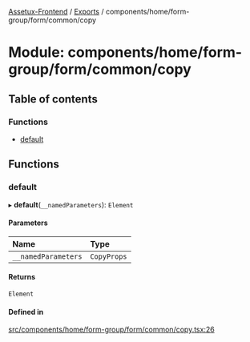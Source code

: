 [Assetux-Frontend](../README.md) / [Exports](../modules.md) / components/home/form-group/form/common/copy

# Module: components/home/form-group/form/common/copy

## Table of contents

### Functions

- [default](components_home_form_group_form_common_copy.md#default)

## Functions

### default

▸ **default**(`__namedParameters`): `Element`

#### Parameters

| Name | Type |
| :------ | :------ |
| `__namedParameters` | `CopyProps` |

#### Returns

`Element`

#### Defined in

[src/components/home/form-group/form/common/copy.tsx:26](https://github.com/ASSETUX/frontend/blob/9a68660/src/components/home/form-group/form/common/copy.tsx#L26)
